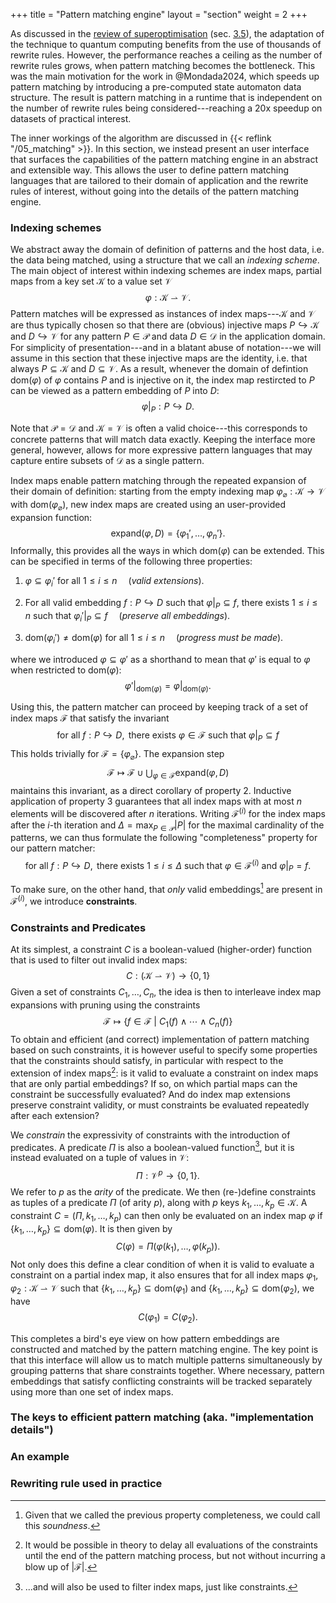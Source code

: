 +++
title = "Pattern matching engine"
layout = "section"
weight = 2
+++

As discussed in the [review of superoptimisation](/03_compiler/#superoptimisation)
(sec. [3.5](/03_compiler/#sec5)), the adaptation of the technique to 
quantum computing benefits from the use of thousands of rewrite rules. However,
the performance reaches a ceiling as the number of rewrite rules grows, when
pattern matching becomes the bottleneck.
This was the main motivation for the work in @Mondada2024, which speeds up
pattern matching by introducing a pre-computed state automaton data structure.
The result is pattern matching in a runtime that is independent on the number
of rewrite rules being considered---reaching a 20x speedup on datasets of
practical interest.

The inner workings of the algorithm are discussed in {{< reflink "/05_matching" >}}.
In this section, we instead present an user interface that surfaces the capabilities
of the pattern matching engine in an abstract and extensible way.
This allows the user to define pattern matching languages that are tailored to
their domain of application and the rewrite rules of interest, without going into the details of the pattern matching engine.

### Indexing schemes 
We abstract away the domain of definition of patterns and the host data, i.e. the
data being matched, using a structure that we call an _indexing scheme_.
The main object of interest within indexing schemes are index maps,
partial maps from a key set $\mathcal K$ to a value set $\mathcal V$
$$\varphi: \mathcal K \rightharpoonup \mathcal V.$$
Pattern matches will be expressed as instances of index maps---$\mathcal K$
and $\mathcal V$ are thus typically chosen so that there are (obvious)
injective maps $P \hookrightarrow \mathcal K$ and $D \hookrightarrow \mathcal V$
for any pattern $P \in \mathcal P$ and data $D \in \mathcal D$ in the
application domain.
For simplicity of presentation---and in a blatant abuse of notation---we will 
assume in this section that these injective maps are the identity, i.e.
that always $P \subseteq \mathcal K$ and $D \subseteq \mathcal V$.
As a result, whenever the domain of defintion $\textrm{dom}(\varphi)$ of
$\varphi$ contains
$P$ and is injective on it, the index map restircted to $P$ can be viewed as
a pattern embedding of $P$ into $D$: $$\varphi|_P: P \hookrightarrow D.$$

Note that $\mathcal P = \mathcal D$ and $\mathcal K = \mathcal V$ is often
a valid choice---this
corresponds to concrete patterns that will match data exactly.
Keeping the interface more general, however, allows for more expressive
pattern languages that may capture entire subsets of $\mathcal D$ as a single
pattern.

Index maps enable pattern matching through the repeated expansion of their domain
of definition: starting from the empty indexing map
$\varphi_\varnothing: \mathcal K \to \mathcal V$ with
$\textrm{dom}(\varphi_\varnothing)$,
new index maps are created using an user-provided expansion function:
$$\textrm{expand}(\varphi, D) = \{ \varphi_1', \ldots, \varphi_n' \}.$$
Informally, this provides all the ways in which $\textrm{dom}(\varphi)$ can 
be extended.
This can be specified in terms of the following three properties:

1. $\varphi \subseteq \varphi_i'$ for all $1 \leqslant i \leqslant n$
&emsp;(_valid extensions_).

2. For all valid embedding $f: P \hookrightarrow D$ such that
$\varphi|_P \subseteq f$, there exists $1 \leqslant i \leqslant n$
such that $\varphi_i'|_P \subseteq f$
&emsp;(_preserve all embeddings_).

3. $\textrm{dom}(\varphi_i') \neq \textrm{dom}(\varphi)$ 
for all $1 \leqslant i \leqslant n$
&emsp;(_progress must be made_).

where we introduced $\varphi \subseteq \varphi'$ as a shorthand to mean that
$\varphi'$ is equal to $\varphi$ when restricted to $\textrm{dom}(\varphi)$:
$$\varphi'|_{\textrm{dom}(\varphi)} = \varphi|_{\textrm{dom}(\varphi)}.$$

Using this, the pattern matcher can proceed by keeping track of a set
of index maps $\mathcal F$ that satisfy the invariant
$$\textrm{for all }f: P \hookrightarrow D, \textrm{ there exists } \varphi \in \mathcal F \textrm{ such that } \varphi|_P \subseteq f$$
This holds trivially for $\mathcal F = \{\varphi_\varnothing\}$.
The expansion step
$$\mathcal F \mapsto \mathcal F \cup \bigcup_{\varphi \in \mathcal F} \textrm{expand}(\varphi, D)$$
maintains this invariant, as a direct corollary of property 2.
Inductive application of property 3 guarantees that all index maps with at
most $n$ elements will be discovered after $n$ iterations.
Writing $\mathcal F^{(i)}$ for the index maps after the $i$-th iteration
and $\Delta = \max_{P \in \mathcal P} |P|$ for the maximal cardinality
of the patterns,
we can thus formulate the following "completeness" property
for our pattern matcher:
$$\textrm{for all }f: P \hookrightarrow D, \textrm{ there exists }1 \leqslant i \leqslant \Delta \textrm{ such that }\varphi \in \mathcal F^{(i)}\textrm{ and }\varphi|_P = f.$$

To make sure, on the other hand, that _only_ valid embeddings[^sound] are present in
$\mathcal F^{(i)}$, we introduce **constraints**.
[^sound]: Given that we called the previous property completeness, we could call this
_soundness_.

### Constraints and Predicates
At its simplest, a constraint $C$ is a boolean-valued (higher-order) function
that is used to filter out invalid index maps:
$$C: (\mathcal K \rightharpoonup \mathcal V) \to \{0, 1\}$$
Given a set of constraints $C_1, \ldots, C_n$, the idea is then to interleave
index map expansions with pruning using the constraints
$$\mathcal F \mapsto \{ f \in \mathcal F\ |\ C_1(f) \wedge \cdots \wedge C_n(f) \}$$
To obtain and efficient (and correct) implementation of pattern matching
based on such constraints, it is however useful to specify some properties
that the constraints should satisfy, in particular with respect to the
extension of index maps[^delay]:
is it valid to evaluate a constraint on index maps that are only partial
embeddings?
If so, on which partial maps can the constraint be successfully evaluated?
And do index map extensions preserve constraint validity, or must constraints
be evaluated repeatedly after each extension?
[^delay]: It would be possible in theory to delay all evaluations of the
constraints until the end of the pattern matching process, but not without
incurring a blow up of $|\mathcal F|$.

We _constrain_ the expressivity of constraints with the introduction of
predicates. A predicate $\Pi$ is also a boolean-valued function[^use], but it
is instead evaluated on a tuple of values in $\mathcal V$:
$$\Pi: \mathcal V^p \to \{0, 1\}.$$
We refer to $p$ as the _arity_ of the predicate.
We then (re-)define constraints as tuples of a predicate $\Pi$ (of arity $p$),
along with $p$ keys $k_1, \ldots, k_p \in \mathcal K$.
A constraint $C = (\Pi, k_1, \ldots, k_p)$ can then only be evaluated on an
index map $\varphi$ if $\{k_1, \ldots, k_p\} \subseteq \textrm{dom}(\varphi)$.
It is then given by
$$C(\varphi) = \Pi(\varphi(k_1), \ldots, \varphi(k_p)).$$
Not only does this define a clear condition of when it is valid to evaluate
a constraint on a partial index map, it also ensures that for all
index maps $\varphi_1, \varphi_2: \mathcal K \rightharpoonup \mathcal V$
such that
$\{k_1, \ldots, k_p\} \subseteq \textrm{dom}(\varphi_1)$
and
$\{k_1, \ldots, k_p\} \subseteq \textrm{dom}(\varphi_2)$,
we have
$$C(\varphi_1) = C(\varphi_2).$$
[^use]: ...and will also be used to filter index maps, just like constraints.

This completes a bird's eye view on how pattern embeddings are constructed and
matched by the pattern matching engine.
The key point is that this interface will allow us to match multiple patterns
simultaneously by grouping patterns that share constraints together.
Where necessary, pattern embeddings that satisfy conflicting constraints will
be tracked separately using more than one set of index maps.

### The keys to efficient pattern matching (aka. "implementation details")
### An example

### Rewriting rule used in practice